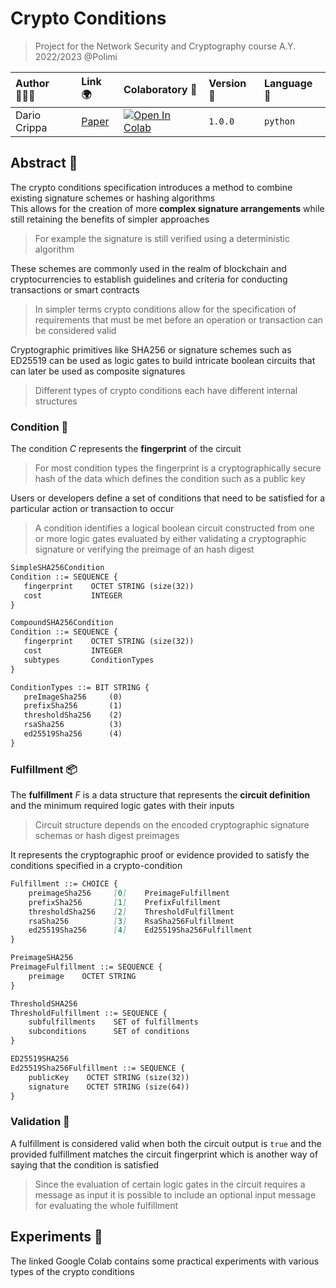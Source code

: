 # Crypto Conditions
> Project for the Network Security and Cryptography course A.Y. 2022/2023 @Polimi

| Author 👨🏼‍💻 | Link 🌍 | Colaboratory 🧫 | Version 📐 | Language 🐍 | 
| :--- | :--- | :--- | :--- | :--- |
| Dario Crippa | [Paper](https://datatracker.ietf.org/doc/html/draft-thomas-crypto-conditions-04) | [![Open In Colab](https://colab.research.google.com/assets/colab-badge.svg)](https://colab.research.google.com/github/AstroWLAN/CryptoConditions/blob/main/Crypto_Conditions.ipynb) | `1.0.0` | `python` |

## Abstract 💭
The crypto conditions specification introduces a method to combine existing signature schemes or hashing algorithms<br>
This allows for the creation of more **complex signature arrangements** while still retaining the benefits of simpler approaches
> For example the signature is still verified using a deterministic algorithm 

These schemes are commonly used in the realm of blockchain and cryptocurrencies to establish guidelines and criteria for conducting transactions or smart contracts<br>
> In simpler terms crypto conditions allow for the specification of requirements that must be met before an operation or transaction can be considered valid

Cryptographic primitives like SHA256 or signature schemes such as ED25519 can be used as logic gates to build intricate boolean circuits that can later be used as composite signatures<br>
> Different types of crypto conditions each have different internal structures

### Condition 🔦
The condition $C$ represents the **fingerprint** of the circuit<br>
> For most condition types the fingerprint is a cryptographically secure hash of the data which defines the condition such as a public key

Users or developers define a set of conditions that need to be satisfied for a particular action or transaction to occur<br>
> A condition identifies a logical boolean circuit constructed from one or more logic gates evaluated by either validating a cryptographic signature or verifying the preimage of an hash digest

 ```markdown
SimpleSHA256Condition 
Condition ::= SEQUENCE {
    fingerprint    OCTET STRING (size(32))
    cost           INTEGER
}

CompoundSHA256Condition 
Condition ::= SEQUENCE {
    fingerprint    OCTET STRING (size(32))
    cost           INTEGER
    subtypes       ConditionTypes
}

ConditionTypes ::= BIT STRING {
    preImageSha256     (0)
    prefixSha256       (1)
    thresholdSha256    (2)
    rsaSha256          (3)
    ed25519Sha256      (4)
}
```

### Fulfillment 📦
The **fulfillment** $F$ is a data structure that represents the **circuit definition** and the minimum required logic gates with their inputs
> Circuit structure depends on the encoded cryptographic signature schemas or hash digest preimages 

It represents the cryptographic proof or evidence provided to satisfy the conditions specified in a crypto-condition

```markdown
Fulfillment ::= CHOICE {
    preimageSha256     [0]    PreimageFulfillment
    prefixSha256       [1]    PrefixFulfillment
    thresholdSha256    [2]    ThresholdFulfillment
    rsaSha256          [3]    RsaSha256Fulfillment
    ed25519Sha256      [4]    Ed25519Sha256Fulfillment
}

PreimageSHA256
PreimageFulfillment ::= SEQUENCE {
    preimage    OCTET STRING
}

ThresholdSHA256
ThresholdFulfillment ::= SEQUENCE {
    subfulfillments    SET of fulfillments
    subconditions      SET of conditions
}

ED25519SHA256
Ed25519Sha256Fulfillment ::= SEQUENCE {
    publicKey    OCTET STRING (size(32))
    signature    OCTET STRING (size(64))
}
```

### Validation 🔑
A fulfillment is considered valid when both the circuit output is `true` and the provided fulfillment matches the circuit fingerprint which is another way of saying that the condition is satisfied
> Since the evaluation of certain logic gates in the circuit requires a message as input it is possible to include an optional input message for evaluating the whole fulfillment

## Experiments 🧪
The linked Google Colab contains some practical experiments with various types of the crypto conditions 
